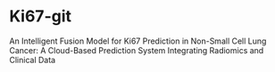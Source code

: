 # Ki67-git
An Intelligent Fusion Model for Ki67 Prediction in Non-Small Cell Lung Cancer: A Cloud-Based Prediction System Integrating Radiomics and Clinical Data
